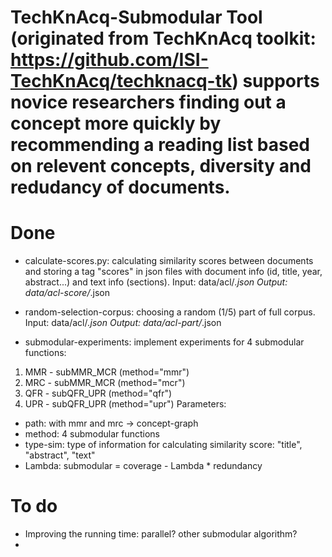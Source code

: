 # TechKnAcq-Submodular Tool (originated from TechKnAcq toolkit: https://github.com/ISI-TechKnAcq/techknacq-tk) supports novice researchers finding out a concept more quickly by recommending a reading list based on relevent concepts, diversity and redudancy of documents.
# Done
- calculate-scores.py: calculating similarity scores between documents and storing a tag "scores" in json files with document info (id, title, year, abstract...) and text info (sections).
Input: data/acl/*.json
Output: data/acl-score/*.json

- random-selection-corpus: choosing a random (1/5) part of full corpus.
Input: data/acl/*.json
Output: data/acl-part/*.json

- submodular-experiments: implement experiments for 4 submodular functions:
1. MMR - subMMR_MCR (method="mmr")
2. MRC - subMMR_MCR (method="mcr")
3. QFR - subQFR_UPR (method="qfr")
4. UPR - subQFR_UPR (method="upr")
Parameters:
- path: with mmr and mrc -> concept-graph
- method: 4 submodular functions
- type-sim: type of information for calculating similarity score: "title", "abstract", "text"
- Lambda: submodular = coverage - Lambda * redundancy

# To do
- Improving the running time: parallel? other submodular algorithm?
- 
